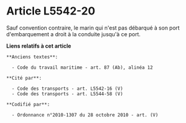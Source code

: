 # Article L5542-20

Sauf convention contraire, le marin qui n'est pas débarqué à son port d'embarquement a droit à la conduite jusqu'à ce port.

**Liens relatifs à cet article**

	**Anciens textes**:

	  - Code du travail maritime - art. 87 (Ab), alinéa 12

	**Cité par**:

	  - Code des transports - art. L5542-16 (V)
	  - Code des transports - art. L5544-58 (V)

	**Codifié par**:

	  - Ordonnance n°2010-1307 du 28 octobre 2010 - art. (V)
